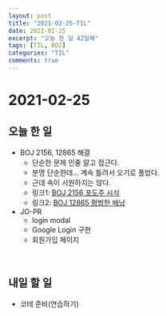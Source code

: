 ```yaml
---
layout: post
title: "2021-02-25-TIL"
date: 2021-02-25
excerpt: "오늘 한 일 42일째"
tags: [TIL, BOJ]
categories: "TIL"
comments: true
---
```


# 2021-02-25

## 오늘 한 일    
- BOJ 2156, 12865 해결
    - 단순한 문제 인줄 알고 접근다.
    - 분명 단순한데... 계속 틀려서 오기로 풀었다.
    - 근데 속이 시원하지는 않다.
    - 링크1: [BOJ 2156 포도주 시식](https://l-zzu-h.tistory.com/entry/BOJ-2156%ED%8F%AC%EB%8F%84%EC%A3%BC-%EC%8B%9C%EC%8B%9D)
    - 링크2: [BOJ 12865 평범한 배낭](https://l-zzu-h.tistory.com/entry/BOJ-12865%ED%8F%89%EB%B2%94%ED%95%9C-%EB%B0%B0%EB%82%AD)
- JO-PR
    - login modal
    - Google Login 구현
    - 회원가입 페이지
<br>

## 내일 할 일
- 코테 준비(연습하기)
